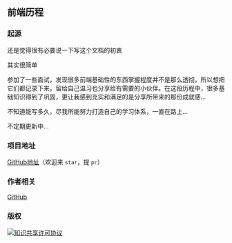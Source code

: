 ## 前端历程

### 起源

还是觉得很有必要说一下写这个文档的初衷

其实很简单

参加了一些面试，发现很多前端基础性的东西掌握程度并不是那么透彻，所以想把它们都记录下来，留给自己温习也分享给有需要的小伙伴。在这段历程中，很多基础知识得到了巩固，更让我感到充实和满足的是分享所带来的那份成就感…

不知道能写多久，尽我所能努力打造自己的学习体系，一直在路上…

不定期更新中…

### 项目地址

[GitHub地址](https://github.com/ltadpoles/web-document)（欢迎来 `star`，提 `pr`）

### 作者相关

[GitHub](https://github.com/ltadpoles)

### 版权

<a rel="license" href="http://creativecommons.org/licenses/by-sa/4.0/"><img alt="知识共享许可协议" style="border-width:0" src="https://i.creativecommons.org/l/by-sa/4.0/88x31.png" /></a>
